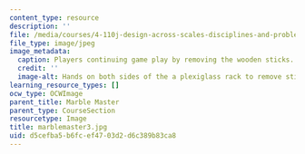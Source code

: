 ```yaml
---
content_type: resource
description: ''
file: /media/courses/4-110j-design-across-scales-disciplines-and-problem-contexts-spring-2013/d5cefba5b6fcef4703d2d6c389b83ca8_marblemaster3.jpg
file_type: image/jpeg
image_metadata:
  caption: Players continuing game play by removing the wooden sticks.
  credit: ''
  image-alt: Hands on both sides of the a plexiglass rack to remove sticks.
learning_resource_types: []
ocw_type: OCWImage
parent_title: Marble Master
parent_type: CourseSection
resourcetype: Image
title: marblemaster3.jpg
uid: d5cefba5-b6fc-ef47-03d2-d6c389b83ca8
---
```

